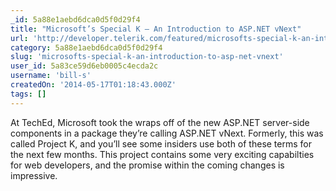 ```yaml
---
_id: 5a88e1aebd6dca0d5f0d29f4
title: "Microsoft’s Special K – An Introduction to ASP.NET vNext"
url: 'http://developer.telerik.com/featured/microsofts-special-k-an-introduction-to-asp-net-vnext/'
category: 5a88e1aebd6dca0d5f0d29f4
slug: 'microsofts-special-k-an-introduction-to-asp-net-vnext'
user_id: 5a83ce59d6eb0005c4ecda2c
username: 'bill-s'
createdOn: '2014-05-17T01:18:43.000Z'
tags: []
---
```


At TechEd, Microsoft took the wraps off of the new ASP.NET server-side components in a package they’re calling ASP.NET vNext. Formerly, this was called Project K, and you’ll see some insiders use both of these terms for the next few months. This project contains some very exciting capabilties for web developers, and the promise within the coming changes is impressive.
